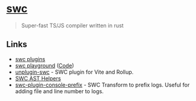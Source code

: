 # [swc](https://github.com/swc-project/swc)

> Super-fast TS/JS compiler written in rust

## Links

- [swc plugins](https://github.com/swc-project/plugins)
- [swc playground](https://play.swc.rs/) ([Code](https://github.com/swc-project/swc-playground))
- [unplugin-swc](https://github.com/egoist/unplugin-swc) - SWC plugin for Vite and Rollup.
- [SWC AST Helpers](https://github.com/aelbore/swc-ast-helpers)
- [swc-plugin-console-prefix](https://github.com/williamtetlow/swc-plugin-console-prefix) - SWC Transform to prefix logs. Useful for adding file and line number to logs.
